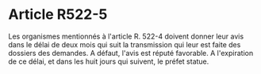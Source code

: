 # Article R522-5

Les organismes mentionnés à l'article R. 522-4 doivent donner leur avis dans le délai de deux mois qui suit la transmission qui leur est faite des dossiers des demandes. A défaut, l'avis est réputé favorable.   A l'expiration de ce délai, et dans les huit jours qui suivent, le préfet statue.